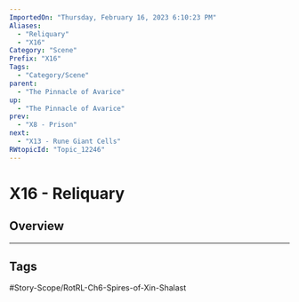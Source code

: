 ```yaml
---
ImportedOn: "Thursday, February 16, 2023 6:10:23 PM"
Aliases:
  - "Reliquary"
  - "X16"
Category: "Scene"
Prefix: "X16"
Tags:
  - "Category/Scene"
parent:
  - "The Pinnacle of Avarice"
up:
  - "The Pinnacle of Avarice"
prev:
  - "X8 - Prison"
next:
  - "X13 - Rune Giant Cells"
RWtopicId: "Topic_12246"
---
```

# X16 - Reliquary
## Overview

---
## Tags
#Story-Scope/RotRL-Ch6-Spires-of-Xin-Shalast

